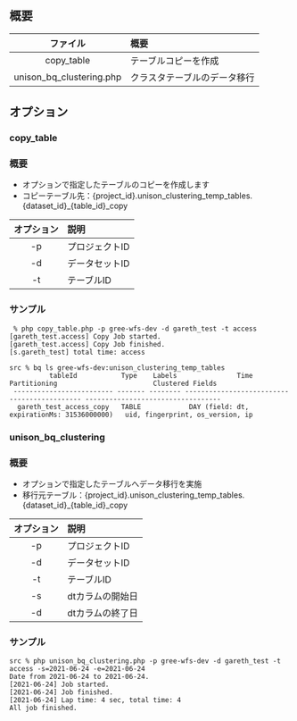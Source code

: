 ## 概要

|ファイル|概要|
|:--:|:--|
|copy_table|テーブルコピーを作成|
|unison_bq_clustering.php|クラスタテーブルのデータ移行|

## オプション
### copy_table
### 概要
* オプションで指定したテーブルのコピーを作成します
* コピーテーブル先：{project_id}.unison_clustering_temp_tables.{dataset_id}_{table_id}_copy

|オプション|説明|
|:--:|:--|
|-p|プロジェクトID|
|-d|データセットID|
|-t|テーブルID|

### サンプル

```
 % php copy_table.php -p gree-wfs-dev -d gareth_test -t access
[gareth_test.access] Copy Job started.
[gareth_test.access] Copy Job finished.
[s.gareth_test] total time: access

src % bq ls gree-wfs-dev:unison_clustering_temp_tables           
          tableId           Type    Labels               Time Partitioning                        Clustered Fields          
 ------------------------- ------- -------- -------------------------------------------- ---------------------------------- 
  gareth_test_access_copy   TABLE            DAY (field: dt, expirationMs: 31536000000)   uid, fingerprint, os_version, ip  
```

### unison_bq_clustering
### 概要
* オプションで指定したテーブルへデータ移行を実施
* 移行元テーブル：{project_id}.unison_clustering_temp_tables.{dataset_id}_{table_id}_copy

|オプション|説明|
|:--:|:--|
|-p|プロジェクトID|
|-d|データセットID|
|-t|テーブルID|
|-s|dtカラムの開始日|
|-d|dtカラムの終了日|

### サンプル

```
src % php unison_bq_clustering.php -p gree-wfs-dev -d gareth_test -t access -s=2021-06-24 -e=2021-06-24
Date from 2021-06-24 to 2021-06-24.
[2021-06-24] Job started.
[2021-06-24] Job finished.
[2021-06-24] Lap time: 4 sec, total time: 4
All job finished.
```
